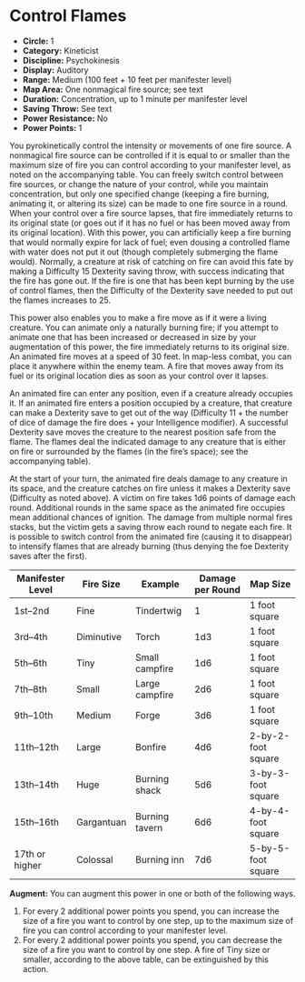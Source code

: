 # Control Flames

- **Circle:** 1
- **Category:** Kineticist
- **Discipline:** Psychokinesis
- **Display:** Auditory
- **Range:** Medium (100 feet + 10 feet per manifester level)
- **Map Area:** One nonmagical fire source; see text
- **Duration:** Concentration, up to 1 minute per manifester level
- **Saving Throw:** See text
- **Power Resistance:** No
- **Power Points:** 1

You pyrokinetically control the intensity or movements of one fire source. A nonmagical fire source can be controlled if it is equal to or smaller than the maximum size of fire you can control according to your manifester level, as noted on the accompanying table. You can freely switch control between fire sources, or change the nature of your control, while you maintain concentration, but only one specified change (keeping a fire burning, animating it, or altering its size) can be made to one fire source in a round. When your control over a fire source lapses, that fire immediately returns to its original state (or goes out if it has no fuel or has been moved away from its original location). With this power, you can artificially keep a fire burning that would normally expire for lack of fuel; even dousing a controlled flame with water does not put it out (though completely submerging the flame would). Normally, a creature at risk of catching on fire can avoid this fate by making a Difficulty 15 Dexterity saving throw, with success indicating that the fire has gone out. If the fire is one that has been kept burning by the use of control flames, then the Difficulty of the Dexterity save needed to put out the flames increases to 25.

This power also enables you to make a fire move as if it were a living creature. You can animate only a naturally burning fire; if you attempt to animate one that has been increased or decreased in size by your augmentation of this power, the fire immediately returns to its original size. An animated fire moves at a speed of 30 feet. In map-less combat, you can place it anywhere within the enemy team. A fire that moves away from its fuel or its original location dies as soon as your control over it lapses. 

An animated fire can enter any position, even if a creature already occupies it. If an animated fire enters a position occupied by a creature, that creature can make a Dexterity save to get out of the way (Difficulty 11 + the number of dice of damage the fire does + your Intelligence modifier). A successful Dexterity save moves the creature to the nearest position safe from the flame. The flames deal the indicated damage to any creature that is either on fire or surrounded by the flames (in the fire’s space); see the accompanying table).

At the start of your turn, the animated fire deals damage to any creature in its space, and the creature catches on fire unless it makes a Dexterity save (Difficulty as noted above). A victim on fire takes 1d6 points of damage each round. Additional rounds in the same space as the animated fire occupies mean additional chances of ignition. The damage from multiple normal fires stacks, but the victim gets a saving throw each round to negate each fire. It is possible to switch control from the animated fire (causing it to disappear) to intensify flames that are already burning (thus denying the foe Dexterity saves after the first).

| Manifester Level | Fire Size  | Example        | Damage per Round | Map Size |
| ---              | ---        | ---            | ---              | ---      |
| 1st–2nd          | Fine       | Tindertwig     | 1                | 1 foot square
| 3rd–4th          | Diminutive | Torch          | 1d3              | 1 foot square
| 5th–6th          | Tiny       | Small campfire | 1d6              | 1 foot square
| 7th–8th          | Small      | Large campfire | 2d6              | 1 foot square
| 9th–10th         | Medium     | Forge          | 3d6              | 1 foot square
| 11th–12th        | Large      | Bonfire        | 4d6              | 2-by-2-foot square
| 13th–14th        | Huge       | Burning shack  | 5d6              | 3-by-3-foot square
| 15th–16th        | Gargantuan | Burning tavern | 6d6              | 4-by-4-foot square
| 17th or higher   | Colossal   | Burning inn    | 7d6              | 5-by-5-foot square

**Augment:** You can augment this power in one or both of the following ways.

1. For every 2 additional power points you spend, you can increase the size of a fire you want to control by one step, up to the maximum size of fire you can control according to your manifester level.
2. For every 2 additional power points you spend, you can decrease the size of a fire you want to control by one step. A fire of Tiny size or smaller, according to the above table, can be extinguished by this action.
